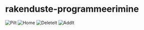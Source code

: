 # rakenduste-programmeerimine
![Pilt](https://user-images.githubusercontent.com/70900290/138600718-a378a5ea-065a-4375-bb68-7a413e65e14e.png)
![Home](https://user-images.githubusercontent.com/70900290/140123639-704f0d90-9f59-429d-a4d4-68698c0a1d91.png)
![DeleteIt](https://user-images.githubusercontent.com/70900290/140123675-938de350-88ad-4e25-b102-048a76e4a04d.png)
![AddIt](https://user-images.githubusercontent.com/70900290/140123691-d6e27b71-c310-4364-b8b8-0db6623ffff6.png)
